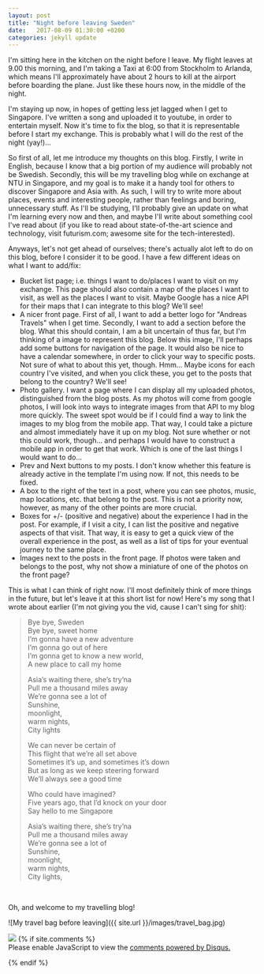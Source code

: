 ```yaml
---
layout: post
title: "Night before leaving Sweden"
date:   2017-08-09 01:30:00 +0200
categories: jekyll update
---
```


I'm sitting here in the kitchen on the night before I leave. My flight leaves at 9.00 this morning, and I'm taking a Taxi at 6:00 from Stockholm to Arlanda, which means I'll approximately have about 2 hours to kill at the airport before boarding the plane. Just like these hours now, in the middle of the night.

I'm staying up now, in hopes of getting less jet lagged when I get to Singapore. I've written a song and uploaded it to youtube, in order to entertain myself. Now it's time to fix the blog, so that it is representable before I start my exchange. This is probably what I will do the rest of the night (yay!)...

So first of all, let me introduce my thoughts on this blog. Firstly, I write in English, because I know that a big portion of my audience will probably not be Swedish. Secondly, this will be my travelling blog while on exchange at NTU in Singapore, and my goal is to make it a handy tool for others to discover Singapore and Asia with. As such, I will try to write more about places, events and interesting people, rather than feelings and boring, unnecessary stuff. As I'll be studying, I'll probably give an update on what I'm learning every now and then, and maybe I'll write about something cool I've read about (if you like to read about state-of-the-art science and technology, visit futurism.com; awesome site for the tech-interested).

Anyways, let's not get ahead of ourselves; there's actually alot left to do on this blog, before I consider it to be good. I have a few different ideas on what I want to add/fix:

* Bucket list page; i.e. things I want to do/places I want to visit on my exchange. This page should also contain a map of the places I want to visit, as well as the places I want to visit. Maybe Google has a nice API for their maps that I can integrate to this blog? We'll see!
* A nicer front page. First of all, I want to add a better logo for "Andreas Travels" when I get time. Secondly, I want to add a section before the blog. What this should contain, I am a bit uncertain of thus far, but I'm thinking of a image to represent this blog. Below this image, I'll perhaps add some buttons for navigation of the page. It would also be nice to have a calendar somewhere, in order to click your way to specific posts. Not sure of what to about this yet, though. Hmm... Maybe icons for each country I've visited, and when you click these, you get to the posts that belong to the country? We'll see!
* Photo gallery. I want a page where I can display all my uploaded photos, distinguished from the blog posts. As my photos will come from google photos, I will look into ways to integrate images from that API to my blog more quickly. The sweet spot would be if I could find a way to link the images to my blog from the mobile app. That way, I could take a picture and almost immediately have it up on my blog. Not sure whether or not this could work, though... and perhaps I would have to construct a mobile app in order to get that work. Which is one of the last things I would want to do...
* Prev and Next buttons to my posts. I don't know whether this feature is already active in the template I'm using now. If not, this needs to be fixed.
* A box to the right of the text in a post, where you can see photos, music, map locations, etc. that belong to the post. This is not a priority now, however, as many of the other points are more crucial.
* Boxes for +/- (positive and negative) about the experience I had in the post. For example, if I visit a city, I can list the positive and negative aspects of that visit. That way, it is easy to get a quick view of the overall experience in the post, as well as a list of tips for your eventual journey to the same place.
* Images next to the posts in the front page. If photos were taken and belongs to the post, why not show a miniature of one of the photos on the front page?

This is what I can think of right now. I'll most definitely think of more things in the future, but let's leave it at this short list for now! Here's my song that I wrote about earlier (I'm not giving you the vid, cause I can't sing for shit):


>Bye bye, Sweden <br />
Bye bye, sweet home <br />
I’m gonna have a new adventure <br />
I’m gonna go out of here <br />
I’m gonna get to know a new world, <br />
A new place to call my home <br />
>
>Asia’s waiting there, she’s try’na <br />
Pull me a thousand miles away <br />
We’re gonna see a lot of <br />
Sunshine, <br />
moonlight, <br />
warm nights, <br />
City lights <br />
>
>We can never be certain of <br />
This flight that we’re all set above <br />
Sometimes it’s up, and sometimes it’s down <br />
But as long as we keep steering forward <br />
We’ll always see a good time <br />
>
>Who could have imagined? <br />
Five years ago, that I’d knock on your door <br />
Say hello to me Singapore <br />
>
>Asia’s waiting there, she’s try’na <br />
Pull me a thousand miles away <br />
We’re gonna see a lot of <br />
Sunshine, <br />
moonlight, <br />
warm nights, <br />
City lights, <br />
<br />

Oh, and welcome to my travelling blog!


![My travel bag before leaving]({{ site.url }}/images/travel_bag.jpg)

<img src="https://upload.wikimedia.org/wikipedia/commons/thumb/a/a1/Mallard2.jpg/1183px-Mallard2.jpg" />
{% if site.comments %}
<div id="disqus_thread"></div>
<script>

/**
*  RECOMMENDED CONFIGURATION VARIABLES: EDIT AND UNCOMMENT THE SECTION BELOW TO INSERT DYNAMIC VALUES FROM YOUR PLATFORM OR CMS.
*  LEARN WHY DEFINING THESE VARIABLES IS IMPORTANT: https://disqus.com/admin/universalcode/#configuration-variables*/

var disqus_config = function () {
this.page.url = page.url;  // Replace PAGE_URL with your page's canonical URL variable
this.page.identifier = page.url; // Replace PAGE_IDENTIFIER with your page's unique identifier variable
};

(function() { // DON'T EDIT BELOW THIS LINE
var d = document, s = d.createElement('script');
s.src = 'https://https-aforslow-github-io.disqus.com/embed.js';
s.setAttribute('data-timestamp', +new Date());
(d.head || d.body).appendChild(s);
})();
</script>
<noscript>Please enable JavaScript to view the <a href="https://disqus.com/?ref_noscript">comments powered by Disqus.</a></noscript>

{% endif %}
